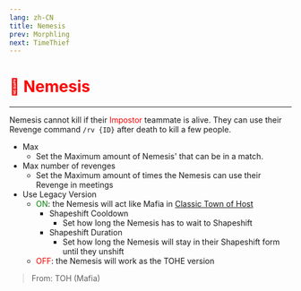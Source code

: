 ```yaml
---
lang: zh-CN
title: Nemesis
prev: Morphling
next: TimeThief
---
```


# <font color="red">🦹 <b>Nemesis</b></font> <Badge text="Support" type="tip" vertical="middle"/>

***

Nemesis cannot kill if their <font color=red>Impostor</font> teammate is alive. They can use their Revenge command `/rv {ID}` after death to kill a few people.

- Max
  - Set the Maximum amount of Nemesis' that can be in a match.
- Max number of revenges
  - Set the Maximum amount of times the Nemesis can use their Revenge in meetings
- Use Legacy Version
  - <font color=green>ON</font>: the Nemesis will act like Mafia in [Classic Town of Host](https://among-us.fandom.com/wiki/Mod:Town_Of_Host#Mafia)
    - Shapeshift Cooldown
      - Set how long the Nemesis has to wait to Shapeshift
    - Shapeshift Duration
      - Set how long the Nemesis will stay in their Shapeshift form until they unshift
  - <font color=red>OFF</font>: the Nemesis will work as the TOHE version

> From: TOH (Mafia)
